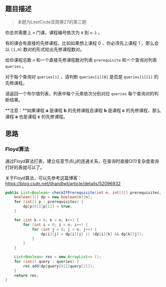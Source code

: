 ## 题目描述

> 本题为LeetCode双周赛27的第三题

你总共需要上 `n` 门课，课程编号依次为 `0` 到 `n-1` 。

有的课会有直接的先修课程，比如如果想上课程 0 ，你必须先上课程 1 ，那么会以 `[1,0]` 数对的形式给出先修课程数对。

给你课程总数 `n` 和一个直接先修课程数对列表 `prerequisite` 和一个查询对列表 `queries` 。

对于每个查询对 `queries[i]` ，请判断 `queries[i][0]` 是否是 `queries[i][1]` 的先修课程。

请返回一个布尔值列表，列表中每个元素依次分别对应 `queries` 每个查询对的判断结果。

**注意：**如果课程 **a** 是课程 **b** 的先修课程且课程 **b** 是课程 **c** 的先修课程，那么课程 **a** 也是课程 **c** 的先修课程。

## 思路

### Floyd算法

通过Floyd算法打表，建立任意节点i,j的连通关系，在查询时直接O(1)复杂度查询打好的表就可以了。

关于Floyd算法，可以先参考这篇博客：https://blog.csdn.net/ljhandlwt/article/details/52096932

```java
public List<Boolean> checkIfPrerequisite(int n, int[][] prerequisites, int[][] queries) {
    boolean[][] dp = new boolean[n][n];
    for (int[] p : prerequisites) {
        dp[p[0]][p[1]] = true;
    }

    for (int k = 0; k < n; k++) {
        for (int i = 0; i < n; i++) {
            for (int j = 0; j < n; j++) {
                dp[i][j] = dp[i][j] || (dp[i][k] && dp[k][j]);
            }
        }
    }

    List<Boolean> res = new ArrayList<> ();
    for (int[] query : queries) {
        res.add(dp[query[0]][query[1]]);
    }
    return res;
}
```